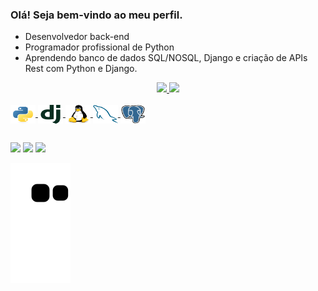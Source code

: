 ### Olá! Seja bem-vindo ao meu perfil.

- Desenvolvedor back-end
- Programador profissional de Python
- Aprendendo banco de dados SQL/NOSQL, Django e criação de APIs Rest com Python e Django.

<div align="center">
  <a href="https://github.com/davilos">
  <img height="180em" src="https://github-readme-stats.vercel.app/api?username=davilos&show_icons=true&theme=dark&include_all_commits=true&count_private=true"/>
  <img height="180em" src="https://github-readme-stats.vercel.app/api/top-langs/?username=davilos&layout=compact&langs_count=7&theme=dark"/>
</div>
<div style="display: inline_block"><br>
  <img align="center" alt="Davilos-Python" height="30" width="40" src="https://raw.githubusercontent.com/devicons/devicon/master/icons/python/python-original.svg">
  <img align="center" alt="Davilos-Django" height="30" width="40" src="https://raw.githubusercontent.com/devicons/devicon/master/icons/django/django-plain.svg">
  <img align="center" alt="Davilos-Django" height="30" width="40" src="https://raw.githubusercontent.com/devicons/devicon/master/icons/linux/linux-original.svg">
  <img align="center" alt="Davilos-Django" height="30" width="40" src="https://raw.githubusercontent.com/devicons/devicon/master/icons/mysql/mysql-original.svg">
  <img align="center" alt="Davilos-Django" height="30" width="40" src="https://raw.githubusercontent.com/devicons/devicon/master/icons/postgresql/postgresql-original.svg">
  
</div>
  
##
 
<div> 
  <a href="https://instagram.com/davilos.costa" target="_blank"><img src="https://img.shields.io/badge/-Instagram-%23E4405F?style=for-the-badge&logo=instagram&logoColor=white" target="_blank"></a>
  <a href = "https://steamcommunity.com/profiles/76561198351653064/"><img src="https://img.shields.io/badge/Steam-000000?style=for-the-badge&logo=steam&logoColor=white"></a>
  <a href = "https://www.linkedin.com/in/davilos-tavares-51a4a721a/"><img src = "https://img.shields.io/badge/LinkedIn-0077B5?style=for-the-badge&logo=linkedin&logoColor=white"></a>
 </div>

  ![Snake animation](https://github.com/davilos/davilos/blob/output/github-contribution-grid-snake.svg)
